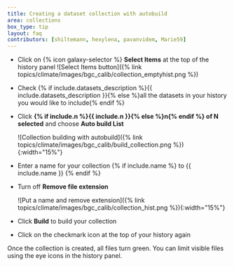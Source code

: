 ```yaml
---
title: Creating a dataset collection with autobuild
area: collections
box_type: tip
layout: faq
contributors: [shiltemann, hexylena, pavanvidem, Marie59]
---
```


* Click on {% icon galaxy-selector %} **Select Items** at the top of the history panel ![Select Items button]({% link topics/climate/images/bgc_calib/collection_emptyhist.png %})
* Check {% if include.datasets_description %}{{ include.datasets_description }}{% else %}all the datasets in your history you would like to include{% endif %}
* Click **{% if include.n %}{{ include.n }}{% else %}n{% endif %} of N selected** and choose **Auto build List**

  ![Collection building with autobuild]({% link topics/climate/images/bgc_calib/build_collection.png %}){:width="15%"}

* Enter a name for your collection {% if include.name %} to {{ include.name }} {% endif %}
* Turn off **Remove file extension**

  ![Put a name and remove extension]({% link topics/climate/images/bgc_calib/collection_hist.png %}){:width="15%"}

* Click **Build** to build your collection
* Click on the checkmark icon at the top of your history again

Once the collection is created, all files turn green. You can limit visible files using the eye icons in the history panel.
